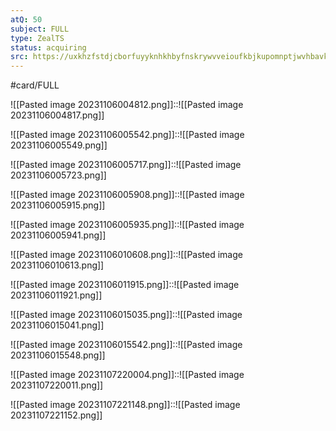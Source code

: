 ```yaml
---
atQ: 50
subject: FULL
type: ZealTS
status: acquiring
src: https://uxkhzfstdjcborfuyyknhkhbyfnskrywvveioufkbjkupomnptjwvhbavkysuhi.vercel.app/solution.html?testId=61daaf188bd490121af6b789&test_id=33
---
```

#card/FULL 

![[Pasted image 20231106004812.png]]::![[Pasted image 20231106004817.png]] <!--SR:!2024-01-29,33,290-->

![[Pasted image 20231106005542.png]]::![[Pasted image 20231106005549.png]] <!--SR:!2024-02-03,19,270-->

![[Pasted image 20231106005717.png]]::![[Pasted image 20231106005723.png]] <!--SR:!2024-02-08,24,239-->

 ![[Pasted image 20231106005908.png]]::![[Pasted image 20231106005915.png]] <!--SR:!2023-11-09,1,230-->

![[Pasted image 20231106005935.png]]::![[Pasted image 20231106005941.png]]



![[Pasted image 20231106010608.png]]::![[Pasted image 20231106010613.png]]

![[Pasted image 20231106011915.png]]::![[Pasted image 20231106011921.png]] <!--SR:!2024-01-21,6,199-->



![[Pasted image 20231106015035.png]]::![[Pasted image 20231106015041.png]] <!--SR:!2024-02-25,41,308-->

![[Pasted image 20231106015542.png]]::![[Pasted image 20231106015548.png]] <!--SR:!2023-12-28,1,159-->

![[Pasted image 20231107220004.png]]::![[Pasted image 20231107220011.png]]

![[Pasted image 20231107221148.png]]::![[Pasted image 20231107221152.png]] <!--SR:!2024-01-21,6,199-->

